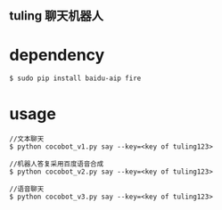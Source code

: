 tuling 聊天机器人
------------------

# dependency

```
$ sudo pip install baidu-aip fire
```

# usage

```
//文本聊天
$ python cocobot_v1.py say --key=<key of tuling123>

//机器人答复采用百度语音合成
$ python cocobot_v2.py say --key=<key of tuling123>

//语音聊天
$ python cocobot_v3.py say --key=<key of tuling123>
```